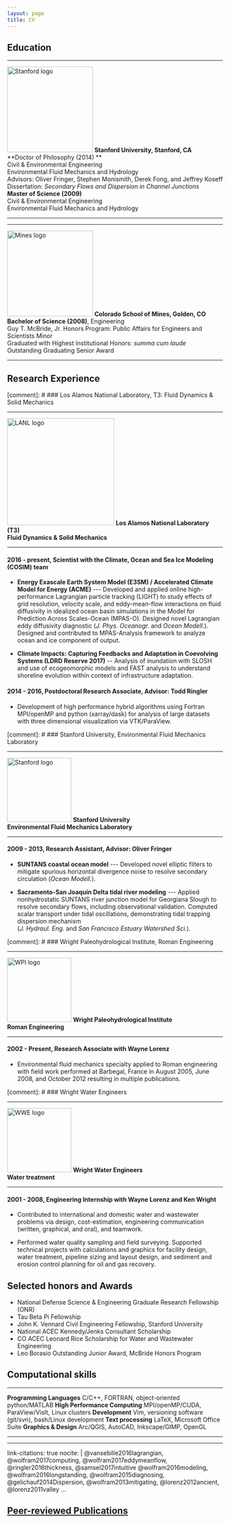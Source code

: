 ```yaml
---
layout: page
title: CV
---
```


## Education

------------------------------------------------------------------------------------ ---------------------------------------------------------------------------------------------------------------------------------------------------------------------------------------------------------------------------------------------------------------------------------------------------------------------------------------------------------------------------------------------------------------------------------------
<img src="https://tinyurl.com/ybx28qcc" alt="Stanford logo" style="width: 200px;"/>  **Stanford University, Stanford, CA** <br>**Doctor of Philosophy (2014) ** <br> Civil & Environmental Engineering  <br> Environmental Fluid Mechanics and Hydrology <br> Advisors: Oliver Fringer, Stephen Monismith, Derek Fong, and Jeffrey Koseff <br>Dissertation: *Secondary Flows and Dispersion in Channel Junctions* <br>**Master of Science (2009)** <br> Civil & Environmental Engineering  <br> Environmental Fluid Mechanics and Hydrology
------------------------------------------------------------------------------------ ---------------------------------------------------------------------------------------------------------------------------------------------------------------------------------------------------------------------------------------------------------------------------------------------------------------------------------------------------------------------------------------------------------------------------------------

-------------------------------------------------------------------------------   ----------------------------------------------------------------------------------------------------------------------------------------------------------------------------------------------------------------------------------------------------------------------------------------------
<img src="https://tinyurl.com/yd5rprcq" alt="Mines logo" style="width: 200px;"/>  **Colorado School of Mines, Golden, CO** <br>  **Bachelor of Science (2008)**, Engineering <br> Guy T. McBride, Jr. Honors Program: Public Affairs for Engineers and Scientists Minor<br>Graduated with Highest Institutional Honors: *summa cum laude* <br> Outstanding Graduating Senior Award <br>
-------------------------------------------------------------------------------   ----------------------------------------------------------------------------------------------------------------------------------------------------------------------------------------------------------------------------------------------------------------------------------------------


<!---
+--------------------------------------------------------------------------------------+------------------------------------------------------------------------------------------+
|![Stanford logo](https://tinyurl.com/ybx28qcc)                                        | **Stanford University, Stanford, CA** <br>                                               |
|                                                                                      | **Doctor of Philosophy** <br>                                                            |
|                                                                                      | Civil & Environmental Engineering  <br>                                                  |
|                                                                                      | Computational Fluid Dynamics <br>                                                        |
|                                                                                      | Environmental Fluid Mechanics and Hydrology <br>                                         |
|                                                                                      | Advisors: Oliver Fringer, Stephen Monismith, Derek Fong, and Jeffrey Koseff <br>         |
|                                                                                      | Dissertation: *Secondary Flows and Dispersion in Channel Junctions* <br>                 |
|                                                                                      | GPA: 4.008/4.000                                                                         |
+--------------------------------------------------------------------------------------+------------------------------------------------------------------------------------------+
|![Stanford logo](https://tinyurl.com/ybx28qcc)                                        | **Stanford University, Stanford, CA** <br>                                               |
|                                                                                      | **Masters of Science** <br>                                                              |
|                                                                                      | Civil & Environmental Engineering <br>                                                   |
|                                                                                      | Environmental Fluid Mechanics and Hydrology <br>                                         |
|                                                                                      | GPA: 4.026/4.000                                                                         |
+--------------------------------------------------------------------------------------+------------------------------------------------------------------------------------------+
|![Mines logo](https://tinyurl.com/yd5rprcq)                                           | **Colorado School of Mines, Golden, CO** <br>                                            |
|                                                                                      | **Bachelor of Science**, Engineering <br>                                                |
|                                                                                      | Guy T. McBride, Jr. Honors Program: Public Affairs for Engineers and Scientists Minor<br>|
|                                                                                      | Graduated with Highest Institutional Honors: *summa cum laude* <br>                      |
|                                                                                      | Outstanding Graduating Senior Award <br>                                                 |
|                                                                                      | GPA: 4.000/4.000                                                                         |
+--------------------------------------------------------------------------------------+------------------------------------------------------------------------------------------+
--->

<!---
### **Stanford University, Stanford, CA**\
#### **Doctor of Philosophy**, Civil & Environmental Engineering \
 Computational Fluid Dynamics, Environmental Fluid Mechanics and Hydrology
Advisors: Oliver Fringer, Stephen Monismith, Derek Fong, and Jeffrey Koseff
Dissertation: *Secondary Flows and Dispersion in Channel Junctions*
GPA: 4.008/4.000

#### **Masters of Science**, Civil & Environmental Engineering \
Environmental Fluid Mechanics and Hydrology
GPA: 4.026/4.000

### **Colorado School of Mines, Golden, CO**\
#### **Bachelor of Science**, Engineering\
Guy T. McBride, Jr. Honors Program: Public Affairs for Engineers and Scientists Minor
Graduated with Highest Institutional Honors: *summa cum laude*
Outstanding Graduating Senior Award GPA: 4.000/4.000
--->

## Research Experience

[comment]: # ### Los Alamos National Laboratory, T3: Fluid Dynamics & Solid Mechanics

--------------------------------------------------------------------------------- -----------------------------------------------------------------------------
<img src="https://tinyurl.com/y8n62f3e" alt="LANL logo" style="width: 250px; "/>  **Los Alamos National Laboratory (T3) <br> Fluid Dynamics & Solid Mechanics**
--------------------------------------------------------------------------------- -----------------------------------------------------------------------------

#### 2016 - present, Scientist with the Climate, Ocean and Sea Ice Modeling (COSIM) team

* **Energy Exascale Earth System Model (E3SM) / Accelerated Climate Model
for Energy (ACME)** --- Developed and applied online high-performance
Lagrangian particle tracking (LIGHT) to study effects of grid
resolution, velocity scale, and eddy-mean-flow interactions on fluid
diffusivity in idealized ocean basin simulations in the Model for
Prediction Across Scales-Ocean (MPAS-O). Designed novel Lagrangian eddy
diffusivity diagnostic (*J. Phys. Oceanogr.* and *Ocean Modell.*).
Designed and contributed to MPAS-Analysis framework to analyze ocean and
ice component of output.

* **Climate Impacts: Capturing Feedbacks and Adaptation in Coevolving
Systems (LDRD Reserve 2017)** -- Analysis of inundation with
SLOSH and use of ecogeomorphic models and FAST analysis to understand
shoreline evolution within context of infrastructure adaptation.

#### 2014 - 2016, Postdoctoral Research Associate, Advisor: Todd Ringler

* Development of high performance hybrid algorithms using Fortran
MPI/openMP and python (xarray/dask) for analysis of large datasets with
three dimensional visualization via VTK/ParaView.

[comment]: # ### Stanford University, Environmental Fluid Mechanics Laboratory

---------------------------------------------------------------------------------      -----------------------------------------------------------------------------
<img src="https://tinyurl.com/ybx28qcc" alt="Stanford logo" style="height: 150px; "/>  **Stanford University <br> Environmental Fluid Mechanics Laboratory**
---------------------------------------------------------------------------------      -----------------------------------------------------------------------------

#### 2009 - 2013, Research Assistant, Advisor: Oliver Fringer

* **SUNTANS coastal ocean model** --- Developed novel elliptic filters to
mitigate spurious horizontal divergence noise to resolve secondary circulation (*Ocean Modell.*).

* **Sacramento-San Joaquin Delta tidal river modeling** --- Applied
nonhydrostatic SUNTANS river junction model for Georgiana Slough to
resolve secondary flows, including observational validation. Computed
scalar transport under tidal oscillations, demonstrating tidal trapping
dispersion mechanism\
(*J. Hydraul. Eng.* and *San Francisco Estuary Watershed Sci.*).

[comment]: # ### Wright Paleohydrological Institute, Roman Engineering

---------------------------------------------------------------------------------  -----------------------------------------------------------------------------
<img src="https://tinyurl.com/y77rb4vg" alt="WPI logo" style="height: 150px; "/>   **Wright Paleohydrological Institute <br> Roman Engineering**
---------------------------------------------------------------------------------  -----------------------------------------------------------------------------

#### 2002 - Present, Research Associate with Wayne Lorenz

 * Environmental fluid mechanics specialty applied to Roman engineering
with field work performed at Barbegal, France in August 2005, June 2008,
and October 2012 resulting in multiple publications.


[comment]: # ### Wright Water Engineers

---------------------------------------------------------------------------------  -----------------------------------------------------------------------------
<img src="https://tinyurl.com/yatd5uks" alt="WWE logo" style="height: 150px; "/>   **Wright Water Engineers <br> Water treatment**
---------------------------------------------------------------------------------  -----------------------------------------------------------------------------

#### 2001 - 2008, Engineering Internship with Wayne Lorenz and Ken Wright

* Contributed to international and domestic water and wastewater problems
via design, cost-estimation, engineering communication (written,
graphical, and oral), and teamwork.

* Performed water quality sampling and field surveying. Supported
technical projects with calculations and graphics for facility design,
water treatment, pipeline sizing and layout design, and sediment and
erosion control planning for oil and gas recovery.

## Selected honors and Awards
 * National Defense Science & Engineering Graduate Research Fellowship (ONR)
 * Tau Beta Pi Fellowship
 * John K. Vennard Civil Engineering Fellowship, Stanford University
 * National ACEC Kennedy/Jenks Consultant Scholarship
 * CO ACEC Leonard Rice Scholarship for Water and Wastewater Engineering
 * Leo Borasio Outstanding Junior Award, McBride Honors Program

## Computational skills

  -------------------------------- ------------------------------------------------------------
  **Programming Languages**        C/C++, FORTRAN, object-oriented python/MATLAB
  **High Performance Computing**   MPI/openMP/CUDA, ParaView/VisIt, Linux clusters
  **Development**                  Vim, versioning software (git/svn), bash/Linux development
  **Text processing**              LaTeX, Microsoft Office Suite
  **Graphics & Design**            Arc/QGIS, AutoCAD, Inkscape/GIMP, OpenGL
  -------------------------------- ------------------------------------------------------------

---
link-citations: true
nocite: |
  @vansebille2016lagrangian, @wolfram2017computing, @wolfram2017eddymeanflow, @ringler2016thickness, @samsel2017intuitive
  @wolfram2016modeling, @wolfram2016longstanding,
  @wolfram2015diagnosing,
  @gelichauf2014Dispersion,
  @wolfram2013mitigating,
  @lorenz2012ancient,
  @lorenz2011valley
...

## [Peer-reviewed Publications](https://scholar.google.com/citations?user=LbNn4wIAAAAJ&hl=en)


